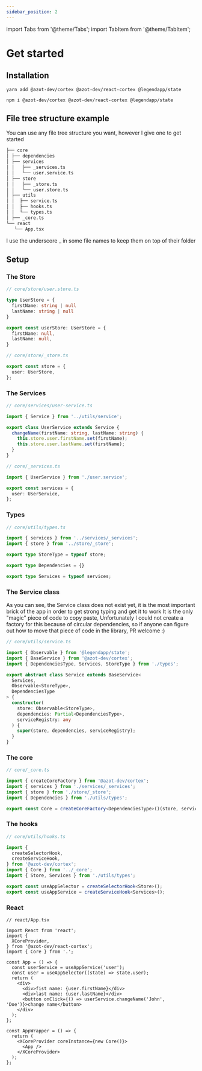 ```yaml
---
sidebar_position: 2
---
```


import Tabs from '@theme/Tabs';
import TabItem from '@theme/TabItem';



# Get started

## Installation

<Tabs>
  <TabItem value="yarn" label="yarn" default>

    yarn add @azot-dev/cortex @azot-dev/react-cortex @legendapp/state

  </TabItem>
  <TabItem value="npm" label="npm" >

    npm i @azot-dev/cortex @azot-dev/react-cortex @legendapp/state

  </TabItem>
</Tabs>

## File tree structure example

You can use any file tree structure you want, however I give one to get started

```sh
├── core
│ ├── dependencies
│ ├── services
│ │   ├── _services.ts
│ │   └── user.service.ts
│ ├── store
│ │   ├── _store.ts
│ │   └── user.store.ts
│ ├── utils
│ │  ├── service.ts
│ │  ├── hooks.ts
│ │  └── types.ts
│ ├── _core.ts
└── react
   └── App.tsx

```

I use the underscore _ in some file names to keep them on top of their folder

## Setup

### The Store

```typescript
// core/store/user.store.ts

type UserStore = {
  firstName: string | null
  lastName: string | null
}

export const userStore: UserStore = {
  firstName: null,
  lastName: null,
}

```  

```typescript
// core/store/_store.ts

export const store = {
  user: UserStore,
};

```  

### The Services

```typescript
// core/services/user-service.ts

import { Service } from '../utils/service';

export class UserService extends Service {
  changeName(firstName: string, lastName: string) {
    this.store.user.firstName.set(firstName);
    this.store.user.lastName.set(firstName);
  }
}

```  

```typescript
// core/_services.ts

import { UserService } from './user.service';

export const services = {
  user: UserService,
};

```

### Types

```typescript
// core/utils/types.ts

import { services } from '../services/_services';
import { store } from '../store/_store';

export type StoreType = typeof store;

export type Dependencies = {}

export type Services = typeof services;

```

### The Service class

As you can see, the Service class does not exist yet, it is the most important brick of the app in order to get strong typing and get it to work
It is the only "magic" piece of code to copy paste, Unfortunately I could not create a factory for this because of circular dependencies, so if anyone can figure out how to move that piece of code in the library, PR welcome :)

```typescript
// core/utils/service.ts

import { Observable } from '@legendapp/state';
import { BaseService } from '@azot-dev/cortex';
import { DependenciesType, Services, StoreType } from './types';

export abstract class Service extends BaseService<
  Services,
  Observable<StoreType>,
  DependenciesType
> {
  constructor(
    store: Observable<StoreType>,
    dependencies: Partial<DependenciesType>,
    serviceRegistry: any
  ) {
    super(store, dependencies, serviceRegistry);
  }
}
```  

### The core

```typescript
// core/_core.ts

import { createCoreFactory } from '@azot-dev/cortex';
import { services } from './services/_services';
import { store } from './store/_store';
import { Dependencies } from './utils/types';

export const Core = createCoreFactory<DependenciesType>()(store, services);
```

### The hooks

```typescript
// core/utils/hooks.ts

import {
  createSelectorHook,
  createServiceHook,
} from '@azot-dev/cortex';
import { Core } from '../_core';
import { Store, Services } from './utils/types';

export const useAppSelector = createSelectorHook<Store>();
export const useAppService = createServiceHook<Services>();

```

### React

```tsx
// react/App.tsx

import React from 'react';
import {
  XCoreProvider,
} from '@azot-dev/react-cortex';
import { Core } from '.';

const App = () => {
  const userService = useAppService('user');
  const user = useAppSelector((state) => state.user);
  return (
    <div>
      <div>fist name: {user.firstName}</div>
      <div>last name: {user.lastName}</div>
      <button onClick={() => userService.changeName('John', 'Doe')}>change name</button>
    </div>
  );
};

const AppWrapper = () => {
  return (
    <XCoreProvider coreInstance={new Core()}>
      <App />
    </XCoreProvider>
  );
};
```
